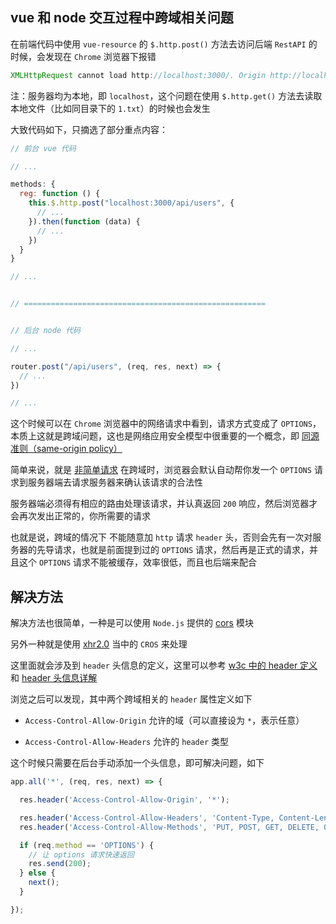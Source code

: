 









## vue 和 node 交互过程中跨域相关问题

在前端代码中使用 `vue-resource` 的 `$.http.post()` 方法去访问后端 `RestAPI` 的时候，会发现在 `Chrome` 浏览器下报错

<!--more-->



```js
XMLHttpRequest cannot load http://localhost:3000/. Origin http://localhost is not allowed by Access-Control-Allow-Origin.
```

注：服务器均为本地，即 `localhost`，这个问题在使用 `$.http.get()` 方法去读取本地文件（比如同目录下的 `1.txt`）的时候也会发生

大致代码如下，只摘选了部分重点内容：

```js
// 前台 vue 代码

// ...

methods: {
  reg: function () {
    this.$.http.post("localhost:3000/api/users", {
      // ...
    }).then(function (data) {
      // ...
    })
  }
}

// ...


// ======================================================


// 后台 node 代码

// ...

router.post("/api/users", (req, res, next) => {
  // ...
})

// ...
```

这个时候可以在 `Chrome` 浏览器中的网络请求中看到，请求方式变成了 `OPTIONS`，本质上这就是跨域问题，这也是网络应用安全模型中很重要的一个概念，即 [同源准则（same-origin policy）](https://segmentfault.com/a/1190000000709909)

简单来说，就是 [非简单请求](http://www.ruanyifeng.com/blog/2016/04/cors.html) 在跨域时，浏览器会默认自动帮你发一个 `OPTIONS` 请求到服务器端去请求服务器来确认该请求的合法性

服务器端必须得有相应的路由处理该请求，并认真返回 `200` 响应，然后浏览器才会再次发出正常的，你所需要的请求

也就是说，跨域的情况下 不能随意加 `http` 请求 `header` 头，否则会先有一次对服务器的先导请求，也就是前面提到过的 `OPTIONS` 请求，然后再是正式的请求，并且这个 `OPTIONS` 请求不能被缓存，效率很低，而且也后端来配合


## 解决方法

解决方法也很简单，一种是可以使用 `Node.js` 提供的 [cors](https://github.com/expressjs/cors) 模块

另外一种就是使用 [xhr2.0](https://www.html5rocks.com/en/tutorials/file/xhr2/) 当中的 `CROS` 来处理

这里面就会涉及到 `header` 头信息的定义，这里可以参考 [w3c 中的 header 定义](http://www.w3.org/Protocols/rfc2616/rfc2616-sec14.html) 和 [header 头信息详解](http://kb.cnblogs.com/page/92320/)

浏览之后可以发现，其中两个跨域相关的 `header` 属性定义如下

* `Access-Control-Allow-Origin`    允许的域（可以直接设为 `*`，表示任意）

* `Access-Control-Allow-Headers`   允许的 `header` 类型


这个时候只需要在后台手动添加一个头信息，即可解决问题，如下

```js
app.all('*', (req, res, next) => {

  res.header('Access-Control-Allow-Origin', '*');

  res.header('Access-Control-Allow-Headers', 'Content-Type, Content-Length, Authorization, Accept, X-Requested-With , yourHeaderFeild');
  res.header('Access-Control-Allow-Methods', 'PUT, POST, GET, DELETE, OPTIONS');

  if (req.method == 'OPTIONS') {
    // 让 options 请求快速返回
    res.send(200);
  } else {
    next();
  }

});
```
